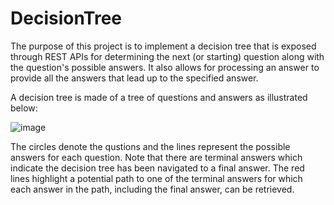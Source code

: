 # DecisionTree
The purpose of this project is to implement a decision tree that is exposed through REST APIs for determining the next (or starting) question along with the question's possible answers.  It also allows for processing an answer to provide all the answers that lead up to the specified answer.

A decision tree is made of a tree of questions and answers as illustrated below:

![image](https://github.com/Brian-Wintz/DecisionTree/assets/133924124/2f8832f6-6247-4a05-90a2-e5659dbd8428)

The circles denote the qustions and the lines represent the possible answers for each question.  Note that there are terminal answers which indicate the decision tree has been navigated to a final answer.  The red lines highlight a potential path to one of the terminal answers for which each answer in the path, including the final answer, can be retrieved.

